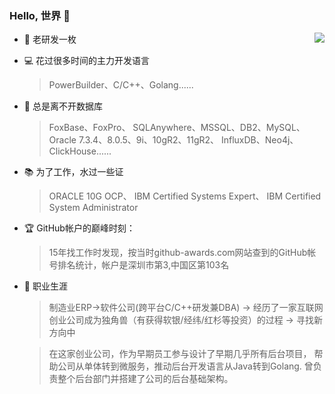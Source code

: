 ### Hello, 世界 👋 

<img align="right" src="https://github-readme-stats.vercel.app/api?username=xcltapestry&show_icons=true&theme=radical&hide_title=true" /> 

- :school_satchel: 老研发一枚
- :computer: 花过很多时间的主力开发语言
    >  PowerBuilder、C/C++、Golang...... 
- :floppy_disk: 总是离不开数据库
    > FoxBase、FoxPro、
     SQLAnywhere、MSSQL、DB2、MySQL、
     Oracle 7.3.4、8.0.5、9i、10gR2、11gR2、
     InfluxDB、Neo4j、ClickHouse......
- :books: 为了工作，水过一些证
    > ORACLE 10G OCP、
    IBM Certified Systems Expert、
    IBM Certified System Administrator
    
- :trophy: GitHub帐户的巅峰时刻：
    > 15年找工作时发现，按当时github-awards.com网站查到的GitHub帐号排名统计，帐户是深圳市第3,中国区第103名

- :calendar: 职业生涯
  > 制造业ERP->软件公司(跨平台C/C++研发兼DBA)
    -> 经历了一家互联网创业公司成为独角兽（有获得软银/经纬/红杉等投资）的过程
    -> 寻找新方向中
    
    
  > 在这家创业公司，作为早期员工参与设计了早期几乎所有后台项目，
    帮助公司从单体转到微服务，推动后台开发语言从Java转到Golang.
    曾负责整个后台部门并搭建了公司的后台基础架构。
  
